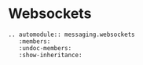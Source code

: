 # Websockets

```{eval-rst}
.. automodule:: messaging.websockets
   :members:
   :undoc-members:
   :show-inheritance:
```
